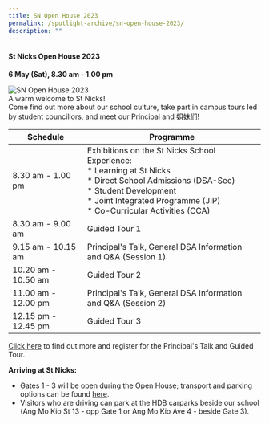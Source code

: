 ```yaml
---
title: SN Open House 2023
permalink: /spotlight-archive/sn-open-house-2023/
description: ""
---
```

#### **St Nicks Open House 2023**
**6 May (Sat), 8.30 am - 1.00 pm**

![SN Open House 2023](/images/Spotlight/open%20house%20poster%20final%202023.jpg)<br>
A warm welcome to St Nicks!<br> 
Come find out more about our school culture, take part in campus tours led by student councillors, and meet our Principal and 姐妹们!<br>


| Schedule | Programme |
| -------- | -------- |
| 8.30 am - 1.00 pm | Exhibitions on the St Nicks School Experience:<br>* Learning at St Nicks<br>* Direct School Admissions (DSA-Sec)<br>* Student Development<br>* Joint Integrated Programme (JIP)<br>* Co-Curricular Activities (CCA) |
| 8.30 am - 9.00 am | Guided Tour 1 |
| 9.15 am - 10.15 am | Principal's Talk, General DSA Information and Q&amp;A (Session 1) |
|10.20 am - 10.50 am | Guided Tour 2 |
| 11.00 am - 12.00 pm | Principal's Talk, General DSA Information and Q&amp;A (Session 2) |
|12.15 pm - 12.45 pm | Guided Tour 3 |

[Click here](https://go.gov.sg/stnicksopenhouse) to find out more and register for the Principal's Talk and Guided Tour.

**Arriving at St Nicks:**<br>
* Gates 1 - 3 will be open during the Open House; transport and parking options can be found [here](https://www.chijstnicholasgirls.moe.edu.sg/about-us/contact-information/).
* Visitors who are driving can park at the HDB carparks beside our school (Ang Mo Kio St 13 - opp Gate 1 or Ang Mo Kio Ave 4 - beside Gate 3).